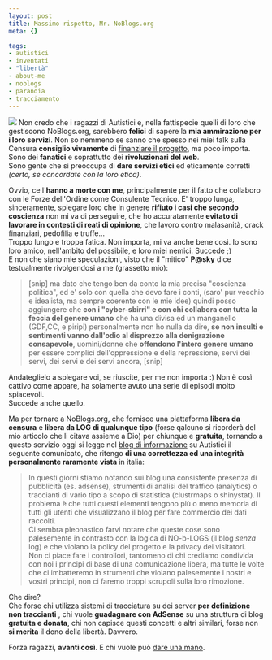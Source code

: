 ```yaml
--- 
layout: post
title: Massimo rispetto, Mr. NoBlogs.org
meta: {}

tags: 
- autistici
- inventati
- "libertà"
- about-me
- noblogs
- paranoia
- tracciamento
---
```

![](http://www.lastknight.com/download/screencast_001.thumbnail.jpg)
Non credo che i ragazzi di Autistici e, nella fattispecie quelli di loro che gestiscono NoBlogs.org, sarebbero **felici** di sapere la **mia ammirazione per i loro servizi**. Non so nemmeno se sanno che spesso nei miei talk sulla Censura **consiglio vivamente** di [finanziare il progetto](http://www.autistici.org/it/join/donate.html), ma poco importa. Sono dei **fanatici** e soprattutto dei **rivoluzionari del web**.  
Sono gente che si preoccupa di **dare servizi etici** ed eticamente corretti *(certo, se concordate con la loro etica)*.  
  
Ovvio, ce l'**hanno a morte con me**, principalmente per il fatto che collaboro con le Forze dell'Ordine come Consulente Tecnico. E' troppo lunga, sinceramente, spiegare loro che in genere **rifiuto i casi che secondo coscienza** non mi va di perseguire, che ho accuratamente **evitato di lavorare in contesti di reati di opinione**, che lavoro contro malasanità, crack finanziari, pedofilia e truffe...  
Troppo lungo e troppa fatica. Non importa, mi va anche bene così. Io sono loro amico, nell'ambito del possibile, e loro miei nemici. Succede ;)  
E non che siano mie speculazioni, visto che il "mitico" **P@sky** dice testualmente rivolgendosi a me (grassetto mio):  
  
> [snip] ma dato che tengo ben da conto la mia precisa "coscienza politica", ed e' solo con quella che devo fare i conti, (saro' pur vecchio e idealista, ma sempre coerente con le mie idee) quindi posso aggiungere che **con i "cyber-sbirri" e con chi collabora con tutta la feccia del genere umano** che ha una divisa ed un manganello (GDF,CC, e piripi) personalmente non ho nulla da dire, **se non insulti e sentimenti vanno dall'odio al disprezzo alla denigrazione consapevole**, uomini/donne che **offendono l'intero genere umano** per essere complici dell'oppressione e della repressione, servi dei servi, dei servi e dei servi ancora, [snip] 
  
Andateglielo a spiegare voi, se riuscite, per me non importa :)  Non è così cattivo come appare, ha solamente avuto una serie di episodi molto spiacevoli.  
Succede anche quello.  
  
Ma per tornare a NoBlogs.org, che fornisce una piattaforma **libera da censura** e **libera da LOG di qualunque tipo** (forse qalcuno si ricorderà del mio articolo che li citava assieme a Dio) per chiunque e **gratuita**, tornando a questo servizio oggi si legge nel [blog di informazione](http://cavallette.autistici.org/2008/03/1591) su Autistici il seguente comunicato, che ritengo **di una correttezza ed una integrità personalmente raramente vista** in italia:  
  
> In questi giorni stiamo notando sui blog una consistente presenza di pubblicità (es. adsense), strumenti di analisi del traffico (analytics) o traccianti di vario tipo a scopo di statistica (clustrmaps o shinystat). Il problema è che tutti questi elementi tengono più o meno memoria di tutti gli utenti che visualizzano il blog per fare commercio dei dati raccolti.  
> Ci sembra pleonastico farvi notare che queste cose sono palesemente in contrasto con la logica di NO-b-LOGS (il blog *senza* log) e che violano la policy del progetto e la privacy dei visitatori.  
> Non ci piace fare i controllori, tantomeno di chi crediamo condivida con noi i principi di base di una comunicazione libera, ma tutte le volte che ci imbatteremo in strumenti che violano palesemente i nostri e vostri principi, non ci faremo troppi scrupoli sulla loro rimozione.
  
Che dire?  
Che forse chi utilizza sistemi di tracciatura su dei server **per definizione non traccianti** , chi vuole **guadagnare con AdSense** su una struttura di blog **gratuita e donata**, chi non capisce questi concetti e altri similari, forse non **si merita** il dono della libertà. Davvero.  
  
Forza ragazzi, **avanti così**. E chi vuole può [dare una mano](http://www.autistici.org/it/join/donate.html).
  

 
